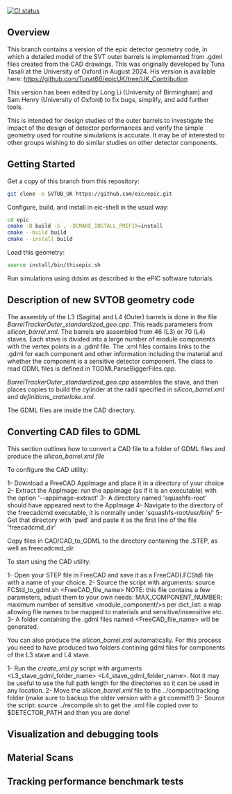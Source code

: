 [![CI status](https://github.com/eic/epic/actions/workflows/linux-eic-shell.yml/badge.svg)](https://github.com/eic/epic/actions/workflows/linux-eic-shell.yml)

Overview
--------

This branch contains a version of the epic detector geometry code, in which a detailed model of the SVT outer barrels is implemented from .gdml files created from the CAD drawings. This was originally developed by Tuna Tasali at the University of Oxford in August 2024. His version is available here: https://github.com/Tunat66/epicUK/tree/UK_Contribution

This version has been edited by Long Li (University of Birmingham) and Sam Henry (University of Oxford) to fix bugs, simplify, and add further tools.

This is intended for design studies of the outer barrels to investigate the impact of the design of detector performances and verify the simple geometry used for routine simulations is accurate. It may be of interested to other groups wishing to do similar studies on other detector components.



Getting Started
---------------

Get a copy of this branch from this repository:
```bash
git clone -b SVTOB_UK https://github.com/eic/epic.git
```

Configure, build, and install in eic-shell in the usual way:
```bash
cd epic
cmake -B build -S . -DCMAKE_INSTALL_PREFIX=install
cmake --build build
cmake --install build
```
Load this geometry:
```bash
source install/bin/thisepic.sh
```

Run simulations using ddsim as described in the ePIC software tutorials.


Description of new SVTOB geometry code
--------------------------------------------

The assembly of the L3 (Sagitta) and L4 (Outer) barrels is done in the file *BarrelTrackerOuter_standardized_geo.cpp*. This reads parameters from *silicon_barrel.xml*. The barrels are assembled from 46 (L3) or 70 (L4) staves. Each stave is divided into a large number of module components with the vertex points in a .gdml file. The .xml files contains links to the .gdml for each component and other information including the material and whether the component is a sensitive detector component. The class to read GDML files is defined in TGDMLParseBiggerFiles.cpp.

*BarrelTrackerOuter_standardized_geo.cpp* assembles the stave, and then places copies to build the cylinder at the radii specified in *silicon_barrel.xml* and *definitions_craterlake.xml*.

The GDML files are inside the CAD directory.

Converting CAD files to GDML
------------------------------

This section outlines how to convert a CAD file to a folder of GDML files and produce the *silicon_barrel.xml file*

To configure the CAD utility:

1-  Download a FreeCAD AppImage and place it in a directory of your choice
2-  Extract the AppImage: run the appimage (as if it is an executable) with the option '--appimage-extract'
3-  A directory named 'squashfs-root' should have appeared next to the AppImage
4-  Navigate to the directory of the freecadcmd executable, it is normally under 'squashfs-root/usr/bin/'
5-  Get that directory with 'pwd' and paste it as the first line of the file 'freecadcmd_dir'

Copy files in CAD/CAD_to_GDML to the directory containing the .STEP, as well as freecadcmd_dir

To start using the CAD utility:

1-  Open your STEP file in FreeCAD and save it as a FreeCAD(.FCStd) file with a name of your choice.
2-  Source the script with arguments: source FCStd_to_gdml.sh <FreeCAD_file_name>
    NOTE: this file contains a few parameters, adjust them to your own needs: 
        MAX_COMPONENT_NUMBER: maximum number of sensitive <module_component/>s per <module/>
        dict_list: a map allowing file names to be mapped to materials and sensitive/insensitive etc. 
3-  A folder containing the .gdml files named <FreeCAD_file_name> will be generated.

You can also produce the *silicon_barrel.xml* automatically. For this process you need to have produced two folders contining gdml files 
for components of the L3 stave and L4 stave. 

1-  Run the *create_xml.py* script with arguments <L3_stave_gdml_folder_name> <L4_stave_gdml_folder_name>. Not it may be useful to use the full path length for the directories so it can be used in any location.
2-  Move the *silicon_barrel.xml* file to the ../compact/tracking folder (make sure to backup the older version with a git commit!!)
3-  Source the script: source ../recompile.sh to get the .xml file copied over to $DETECTOR_PATH and then you are done!



Visualization and debugging tools
-----------------------------------

Material Scans
---------------

Tracking performance benchmark tests
-----------------------------------------
